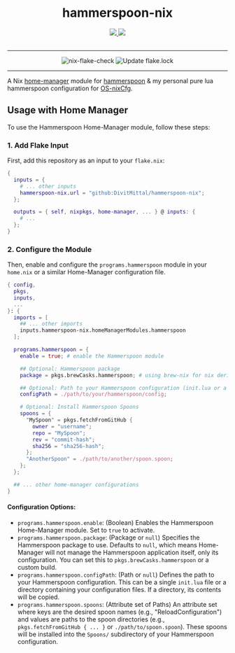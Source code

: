 <h1 align='center'>hammerspoon-nix</h1>
<div align='center'>
    <p></p>
    <div align='center'>
        <a href='https://github.com/DivitMittal/hammerspoon-nix'>
            <img src='https://img.shields.io/github/repo-size/DivitMittal/hammerspoon-nix?&style=for-the-badge&logo=github'>
        </a>
        <a href='https://github.com/DivitMittal/hammerspoon-nix/blob/main/LICENSE'>
            <img src='https://img.shields.io/static/v1.svg?style=for-the-badge&label=License&message=MIT&logo=unlicense'/>
        </a>
    </div>
    <br>
</div>

---

<div align='center'>
    <img src="https://github.com/DivitMittal/hammerspoon-nix/actions/workflows/flake-check.yml/badge.svg" alt="nix-flake-check"/> <img src="https://github.com/DivitMittal/hammerspoon-nix/actions/workflows/flake-lock-update.yml/badge.svg" alt="Update flake.lock"/>
</div>

---

A Nix [home-manager](github.com/nix-community/home-manager) module for [hammerspoon](https://github.com/Hammerspoon/hammerspoon/) & my personal pure lua hammerspoon configuration for [OS-nixCfg](https://github.com/DivitMittal/OS-nixCfg).

## Usage with Home Manager

To use the Hammerspoon Home-Manager module, follow these steps:

### 1. Add Flake Input

First, add this repository as an input to your `flake.nix`:

```nix
{
  inputs = {
    # ... other inputs
    hammerspoon-nix.url = "github:DivitMittal/hammerspoon-nix";
  };

  outputs = { self, nixpkgs, home-manager, ... } @ inputs: {
    # ...
  };
}
```

### 2. Configure the Module

Then, enable and configure the `programs.hammerspoon` module in your `home.nix` or a similar Home-Manager configuration file.

```nix
{ config,
  pkgs,
  inputs,
  ...
}: {
  imports = [
    ## ... other imports
    inputs.hammerspoon-nix.homeManagerModules.hammerspoon
  ];

  programs.hammerspoon = {
    enable = true; # enable the Hammerspoon module

    ## Optional: Hammerspoon package
    package = pkgs.brewCasks.hammerspoon; # using brew-nix for nix derivation translation from homebrew api

    ## Optional: Path to your Hammerspoon configuration (init.lua or a directory)
    configPath = ./path/to/your/hammerspoon/config;

    # Optional: Install Hammerspoon Spoons
    spoons = {
      "MySpoon" = pkgs.fetchFromGitHub {
        owner = "username";
        repo = "MySpoon";
        rev = "commit-hash";
        sha256 = "sha256-hash";
      };
      "AnotherSpoon" = ./path/to/another/spoon.spoon;
    };
  };

  ## ... other home-manager configurations
}
```

#### Configuration Options:

- `programs.hammerspoon.enable`: (Boolean) Enables the Hammerspoon Home-Manager module. Set to `true` to activate.
- `programs.hammerspoon.package`: (Package or `null`) Specifies the Hammerspoon package to use. Defaults to `null`, which means Home-Manager will not manage the Hammerspoon application itself, only its configuration. You can set this to `pkgs.brewCasks.hammerspoon` or a custom build.
- `programs.hammerspoon.configPath`: (Path or `null`) Defines the path to your Hammerspoon configuration. This can be a single `init.lua` file or a directory containing your configuration files. If a directory, its contents will be copied.
- `programs.hammerspoon.spoons`: (Attribute set of Paths) An attribute set where keys are the desired spoon names (e.g., "ReloadConfiguration") and values are paths to the spoon directories (e.g., `pkgs.fetchFromGitHub { ... }` or `./path/to/spoon.spoon`). These spoons will be installed into the `Spoons/` subdirectory of your Hammerspoon configuration.